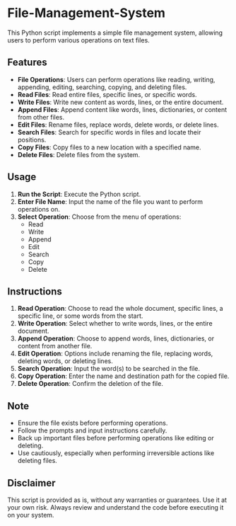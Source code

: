 # File-Management-System

This Python script implements a simple file management system, allowing users to perform various operations on text files.

## Features

- **File Operations**: Users can perform operations like reading, writing, appending, editing, searching, copying, and deleting files.
- **Read Files**: Read entire files, specific lines, or specific words.
- **Write Files**: Write new content as words, lines, or the entire document.
- **Append Files**: Append content like words, lines, dictionaries, or content from other files.
- **Edit Files**: Rename files, replace words, delete words, or delete lines.
- **Search Files**: Search for specific words in files and locate their positions.
- **Copy Files**: Copy files to a new location with a specified name.
- **Delete Files**: Delete files from the system.

## Usage

1. **Run the Script**: Execute the Python script.
2. **Enter File Name**: Input the name of the file you want to perform operations on.
3. **Select Operation**: Choose from the menu of operations:
    - Read
    - Write
    - Append
    - Edit
    - Search
    - Copy
    - Delete

## Instructions

1. **Read Operation**: Choose to read the whole document, specific lines, a specific line, or some words from the start.
2. **Write Operation**: Select whether to write words, lines, or the entire document.
3. **Append Operation**: Choose to append words, lines, dictionaries, or content from another file.
4. **Edit Operation**: Options include renaming the file, replacing words, deleting words, or deleting lines.
5. **Search Operation**: Input the word(s) to be searched in the file.
6. **Copy Operation**: Enter the name and destination path for the copied file.
7. **Delete Operation**: Confirm the deletion of the file.

## Note

- Ensure the file exists before performing operations.
- Follow the prompts and input instructions carefully.
- Back up important files before performing operations like editing or deleting.
- Use cautiously, especially when performing irreversible actions like deleting files.

## Disclaimer

This script is provided as is, without any warranties or guarantees. Use it at your own risk. Always review and understand the code before executing it on your system.